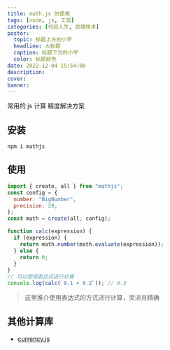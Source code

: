 ```yaml
---
title: math.js 的使用
tags: [node, js, 工具]
categories: [代码人生, 前端技术]
poster:
  topic: 标题上方的小字
  headline: 大标题
  caption: 标题下方的小字
  color: 标题颜色
date: 2022-12-04 15:54:08
description:
cover:
banner:
---
```


常用的 js 计算 精度解决方案

<!-- more -->

## 安装

```shell
npm i mathjs
```

## 使用

```js
import { create, all } from "mathjs";
const config = {
  number: "BigNumber",
  precision: 20,
};
const math = create(all, config);

function calc(expression) {
  if (expression) {
    return math.number(math.evaluate(expression));
  } else {
    return 0;
  }
}
// 可以使用表达式进行计算
console.log(calc(`0.1 + 0.2`)); // 0.3
```

> 这里推介使用表达式的方式进行计算，灵活且精确

## 其他计算库

- [currency.js](https://currency.js.org/)
